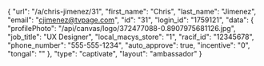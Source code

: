 {
    "url": "\/a\/chris-jimenez\/31",
    "first_name": "Chris",
    "last_name": "Jimenez",
    "email": "cjimenez@tvpage.com",
    "id": "31",
    "login_id": "1759121",
    "data": {
        "profilePhoto": "\/api\/canvas\/logo\/372477088-0.8907975681126.jpg",
        "job_title": "UX Designer",
        "local_macys_store": "1",
        "racif_id": "12345678",
        "phone_number": "555-555-1234",
        "auto_approve": true,
        "incentive": "0",
        "tongal": ""
    },
    "type": "captivate",
    "layout": "ambassador"
}